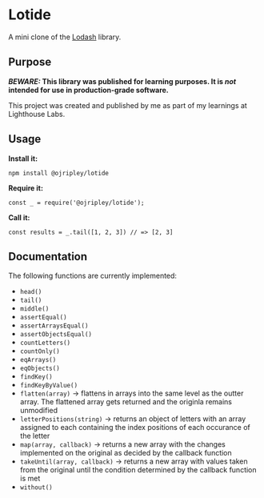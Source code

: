 # Lotide

A mini clone of the [Lodash](https://lodash.com) library.

## Purpose

**_BEWARE:_ This library was published for learning purposes. It is _not_ intended for use in production-grade software.**

This project was created and published by me as part of my learnings at Lighthouse Labs. 

## Usage

**Install it:**

`npm install @ojripley/lotide`

**Require it:**

`const _ = require('@ojripley/lotide');`

**Call it:**

`const results = _.tail([1, 2, 3]) // => [2, 3]`

## Documentation

The following functions are currently implemented:

* `head()`
* `tail()`
* `middle()`
* `assertEqual()`
* `assertArraysEqual()`
* `assertObjectsEqual()`
* `countLetters()`
* `countOnly()`
* `eqArrays()`
* `eqObjects()`
* `findKey()`
* `findKeyByValue()`
* `flatten(array)` -> flattens in arrays into the same level as the outter array. The flattened array gets returned and the originla remains unmodified
* `letterPositions(string)` -> returns an object of letters with an array assigned to each containing the index positions of each occurance of the letter
* `map(array, callback)` -> returns a new array with the changes implemented on the original as decided by the callback function
* `takeUntil(array, callback)` -> returns a new array with values taken from the original until the condition determined by the callback function is met
* `without()`